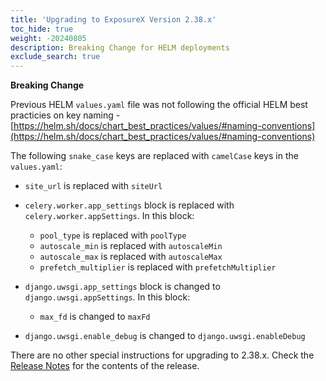 ```yaml
---
title: 'Upgrading to ExposureX Version 2.38.x'
toc_hide: true
weight: -20240805
description: Breaking Change for HELM deployments
exclude_search: true
---
```


**Breaking Change**

Previous HELM `values.yaml` file was not following the official HELM best practicies on key naming - [https://helm.sh/docs/chart_best_practices/values/#naming-conventions](https://helm.sh/docs/chart_best_practices/values/#naming-conventions)

The following `snake_case` keys are replaced with `camelCase` keys in the `values.yaml`:

- `site_url` is replaced with `siteUrl`
- `celery.worker.app_settings` block is replaced with `celery.worker.appSettings`. In this block:

  - `pool_type` is replaced with `poolType`
  - `autoscale_min` is replaced with `autoscaleMin`
  - `autoscale_max` is replaced with `autoscaleMax`
  - `prefetch_multiplier` is replaced with `prefetchMultiplier`

- `django.uwsgi.app_settings` block is changed to `django.uwsgi.appSettings`. In this block:

  - `max_fd` is changed to `maxFd`

- `django.uwsgi.enable_debug` is changed to `django.uwsgi.enableDebug`

There are no other special instructions for upgrading to 2.38.x. Check the [Release Notes](https://github.com/ExposureX/django-ExposureX/releases/tag/2.38.0) for the contents of the release.
